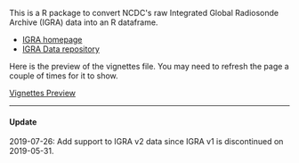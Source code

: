 This is a R package to convert NCDC's raw Integrated Global Radiosonde Archive (IGRA) data into an R dataframe.

- [IGRA homepage](https://www.ncdc.noaa.gov/data-access/weather-balloon/integrated-global-radiosonde-archive)
- [IGRA Data repository](https://www1.ncdc.noaa.gov/pub/data/igra/)
 
Here is the preview of the vignettes file. You may need to refresh the page a couple of times for it to show.
 
[Vignettes Preview](http://htmlpreview.github.io/?https://github.com/kcf-jackson/cleanIGRA/blob/master/vignettes/cleanIGRA.html)

---

#### Update

2019-07-26: Add support to IGRA v2 data since IGRA v1 is discontinued on 2019-05-31.
